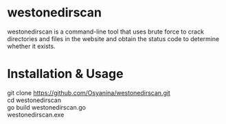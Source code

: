 # westonedirscan  
westonedirscan is a command-line tool that uses brute force to crack directories and files in the website and obtain the status code to determine whether it exists.  
# Installation & Usage  
git clone https://github.com/Osyanina/westonedirscan.git   
cd westonedirscan  
go build westonedirscan.go <url>  
westonedirscan.exe <URL>
